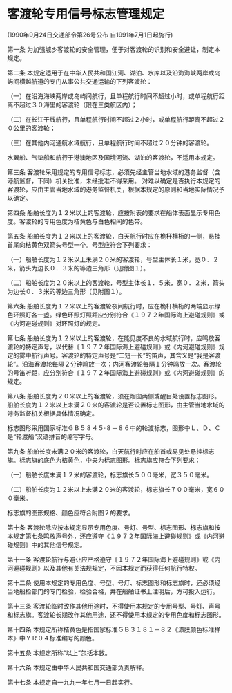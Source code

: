 # 客渡轮专用信号标志管理规定

(1990年9月24日交通部令第26号公布 自1991年7月1日起施行)


第一条 为加强城乡客渡轮的安全管理，便于对客渡轮的识别和安全避让，制定本规定。

第二条 本规定适用于在中华人民共和国江河、湖泊、水库以及沿海海峡两岸或岛屿间横越航道的专门从事公共交通运输的下列客渡轮：

（一）在沿海海峡两岸或岛屿间航行，且单程航行时间不超过小时，或单程航行距离不超过３０海里的客渡轮（限在三类航区内）；

（二）在长江干线航行，且单程航行时间不超过２小时，或单程航行距离不超过２０公里的客渡轮；

（三）在其他内河通航水域航行，且单程航行时间不超过２０分钟的客渡轮。

水翼船、气垫船和航行于港澳地区及国境河流、湖泊的客渡轮，不适用本规定。

第三条 客渡轮采用规定的专用信号标志，必须先经主管当地水域的港务监督（含港航监督，下同）机关批准，未经批准不得采用。 对难以确定是否执行本规定的客渡轮，应由主管当地水域的港务监督机关，根据本规定的原则和当地实际情况予以确定。

第四条 船舶长度为１２米以上的客渡轮，应按附表的要求在船体表面显示专用色度。客渡轮的专用色度为桔黄色与白色相间的色带。

第五条 船舶长度为１２米以上的客渡轮，白天航行时应在桅杆横桁的一侧，悬挂首尾向桔黄色双箭头号型一个。号型应符合下列要求：

（一）船舶长度为１２米以上未满２０米的客渡轮，号型主体长１米，宽０．２米，箭头为边长０．３米的等边三角形（见附图１）。

（二）船舶长度为２０米以上的客渡轮，号型主体长１．５米，宽０．２米，箭头为边长０．３米的等边三角形（见附图１）。

第六条 船舶长度为１２米以上的客渡轮夜间航行时，应在桅杆横桁的两端显示绿色环照灯各一盏。绿色环照灯照距应分别符合《１９７２年国际海上避碰规则》或《内河避碰规则》对环照灯的规定。

第七条 船舶长度为１２米以上的客渡轮，在能见度不良的水域航行时，应鸣放客渡轮的特定声号，以代替《１９７２年国际海上避碰规则》或《内河避碰规则》规定的雾中航行声号。客渡轮的特定声号是“二短一长”的笛声，其含义是“我是客渡轮”。沿海客渡轮每隔２分钟鸣放一次；内河客渡轮每隔１分钟鸣放一次。客渡轮的号笛听距，应分别符合《１９７２年国际海上避碰规则》或《内河避碰规则》的规定。

第八条 船舶长度为２０米以上的客渡轮，须在烟囱两侧或醒目处设置标志图形。船舶长度为１２米以上未满２０米的客渡轮是否设置标志图形，由主管当地水域的港务监督机关根据具体情况确定。

标志图形采用国家标准ＧＢ５８４５·８－８６中的轮渡标志，图形中Ｌ、Ｄ、Ｃ是“轮渡船”汉语拼音的缩写字母。

第九条 船舶长度未满２０米的客渡轮，白天航行时应在船首或易见处悬挂标志旗。标志旗的底色为桔黄色，中央为标志图形。标志旗应符合下列要求：

（一）船舶长度未满１２米的客渡轮，标志旗长５００毫米，宽３５０毫米。

（二）船舶长度为１２米以上未满２０米的客渡轮，标志旗长７００毫米，宽６００毫米。

标志旗的图形规格、颜色应符合附图２的要求。

第十条 客渡轮除应按本规定显示专用色度、号灯、号型、标志图形、标志旗和按本规定第七条鸣放声号外，还应遵守《１９７２年国际海上避碰规则》或《内河避碰规则》中的其他信号规定。

第十一条 客渡轮航行与避让应严格遵守《１９７２年国际海上避碰规则》或《内河避碰规则》以及其他有关法规规定，不因本规定而获得任何航行特权。

第十二条 使用本规定的专用色度、号型、号灯、标志图形和标志旗时，还必须经当地船检部门的专门检验，检验合格，并在船舶证书上注明后，方可投入运行。

第十三条 客渡轮临时改作其他用途时，不得使用本规定的专用号型、号灯、声号和标志旗。客渡轮长期改作其他用途，还不得使用本规定的专用色度和标志图形。

第十四条 本规定所称桔黄色是指国家标准ＧＢ３１８１－８２《漆膜颜色标准样本》中ＹＲ０４标准编号的颜色。

第十五条 本规定所称“以上”包括本数。

第十六条 本规定由中华人民共和国交通部负责解释。

第十七条 本规定自一九九一年七月一日起实行。